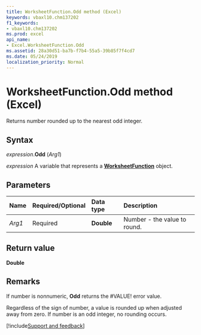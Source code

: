 ```yaml
---
title: WorksheetFunction.Odd method (Excel)
keywords: vbaxl10.chm137202
f1_keywords:
- vbaxl10.chm137202
ms.prod: excel
api_name:
- Excel.WorksheetFunction.Odd
ms.assetid: 28a30d51-ba7b-f7b4-55a5-39b85f7f4cd7
ms.date: 05/24/2019
localization_priority: Normal
---
```



# WorksheetFunction.Odd method (Excel)

Returns number rounded up to the nearest odd integer.


## Syntax

_expression_.**Odd** (_Arg1_)

_expression_ A variable that represents a **[WorksheetFunction](Excel.WorksheetFunction.md)** object.


## Parameters

|Name|Required/Optional|Data type|Description|
|:-----|:-----|:-----|:-----|
| _Arg1_|Required| **Double**|Number - the value to round.|

## Return value

**Double**


## Remarks

If number is nonnumeric, **Odd** returns the #VALUE! error value.
    
Regardless of the sign of number, a value is rounded up when adjusted away from zero. If number is an odd integer, no rounding occurs.
    


[!include[Support and feedback](~/includes/feedback-boilerplate.md)]